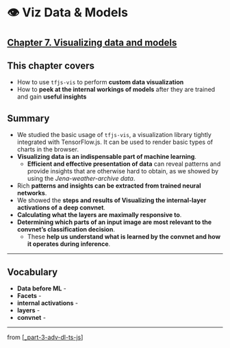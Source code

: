 # 👁 Viz Data & Models

## [**Chapter 7.** Visualizing data and models](https://livebook.manning.com/book/deep-learning-with-javascript/chapter-7/)

## This chapter covers

- How to use `tfjs-vis` to perform **custom data visualization**
- How to **peek at the internal workings of models** after they are trained and gain **useful insights**

## Summary

- We studied the basic usage of `tfjs-vis`, a visualization library tightly integrated with TensorFlow.js. It can be used to render basic types of charts in the browser.
- **Visualizing data is an indispensable part of machine learning**.
  - **Efficient and effective presentation of data** can reveal patterns and provide insights that are otherwise hard to obtain, as we showed by using the _Jena-weather-archive data_.
- Rich **patterns and insights can be extracted from trained neural networks**.
- We showed the **steps and results of Visualizing the internal-layer activations of a deep convnet**.
- **Calculating what the layers are maximally responsive to**.
- **Determining which parts of an input image are most relevant to the convnet’s classification decision**.
  - These **help us understand what is learned by the convnet and how it operates during inference**.

---

## **Vocabulary**

- **Data before ML** -
- **Facets** -
- **internal activations** -
- **layers** -
- **convnet** -

<link rel="stylesheet" type="text/css" media="all" href="../../../assets/css/custom.css" />

---

from [[_part-3-adv-dl-ts-js]]

[//begin]: # "Autogenerated link references for markdown compatibility"
[_part-3-adv-dl-ts-js]: ../_part-3-adv-dl-ts-js.md "Part 3 Adv DL TS JS"
[//end]: # "Autogenerated link references"
